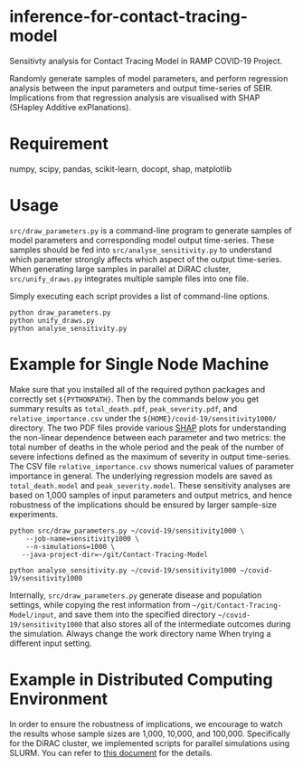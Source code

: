 # inference-for-contact-tracing-model

Sensitivty analysis for Contact Tracing Model in RAMP COVID-19 Project.

Randomly generate samples of model parameters, and perform
regression analysis between the input parameters and output time-series of SEIR.
Implications from that regression analysis are visualised with SHAP (SHapley Additive exPlanations).

# Requirement

numpy, scipy, pandas, scikit-learn, docopt, shap, matplotlib

# Usage

`src/draw_parameters.py` is a command-line program to
generate samples of model parameters and corresponding model output time-series.
These samples should be fed into `src/analyse_sensitivity.py`
to understand which parameter strongly affects which aspect of the output time-series. When generating large samples in parallel at DiRAC cluster,
`src/unify_draws.py` integrates multiple sample files into one file.

Simply executing each script provides a list of command-line options.

```
python draw_parameters.py
python unify_draws.py  
python analyse_sensitivity.py 
```

# Example for Single Node Machine

Make sure that you installed all of the required python packages and correctly set `${PYTHONPATH}`. Then
by the commands below you get summary results as `total_death.pdf`, `peak_severity.pdf`, and
`relative_importance.csv` under the `${HOME}/covid-19/sensitivity1000/` directory.
The two PDF files provide various [SHAP](https://github.com/slundberg/shap) plots for understanding the non-linear dependence between each parameter and two metrics: the total number of deaths in the whole period and 
the peak of the number of severe infections defined as the maximum of severity in output time-series.
The CSV file `relative_importance.csv` shows numerical values of parameter importance in general.
The underlying regression models are saved as `total_death.model` and `peak_severity.model`.
These sensitivity analyses are based on 1,000 samples of input parameters and output metrics,
and hence robustness of the implications should be ensured by larger sample-size experiments.

```
python src/draw_parameters.py ~/covid-19/sensitivity1000 \
	--job-name=sensitivity1000 \
	--n-simulations=1000 \
   --java-project-dir=~/git/Contact-Tracing-Model
  
python analyse_sensitivity.py ~/covid-19/sensitivity1000 ~/covid-19/sensitivity1000
```

Internally, `src/draw_parameters.py` 
generate disease and population settings, while copying the rest information from `~/git/Contact-Tracing-Model/input`,
and save them into the specified directory `~/covid-19/sensitivity1000` that also stores all of the intermediate
outcomes during the simulation. Always change the work directory name When trying a different input setting.

# Example in Distributed Computing Environment

In order to ensure the robustness of implications, we encourage to watch the results whose sample sizes
are 1,000, 10,000, and 100,000. Specifically for the DiRAC cluster, we implemented scripts for parallel
simulations using SLURM. You can refer to [this document](run_at_DiRAC.md) for the details.


